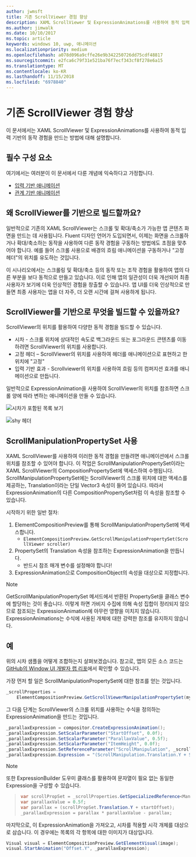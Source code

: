 ```yaml
---
author: jwmsft
title: 기존 ScrollViewer 경험 향상
description: XAML ScrollViewer 및 ExpressionAnimations를 사용하여 동적 입력 기반의 동작 경험을 만드는 방법에 대해서 알아봅니다.
ms.author: jimwalk
ms.date: 10/10/2017
ms.topic: article
keywords: windows 10, uwp, 애니메이션
ms.localizationpriority: medium
ms.openlocfilehash: a078d096a9cffe26e9b342250726dd75cdf48817
ms.sourcegitcommit: e2fca6c79f31e521ba76f7ecf343cf8f278e6a15
ms.translationtype: MT
ms.contentlocale: ko-KR
ms.lasthandoff: 11/15/2018
ms.locfileid: "6978840"
---
```

# <a name="enhance-existing-scrollviewer-experiences"></a>기존 ScrollViewer 경험 향상

이 문서에서는 XAML ScrollViewer 및 ExpressionAnimations를 사용하여 동적 입력 기반의 동작 경험을 만드는 방법에 대해 설명합니다.

## <a name="prerequisites"></a>필수 구성 요소

여기에서는 여러분이 이 문서에서 다룬 개념에 익숙하다고 가정합니다.

- [입력 기반 애니메이션](input-driven-animations.md)
- [관계 기반 애니메이션](relation-animations.md)

## <a name="why-build-on-top-of-scrollviewer"></a>왜 ScrollViewer를 기반으로 빌드할까요?

일반적으로 기존의 XAML ScrollViewer는 스크롤 및 확대/축소가 가능한 앱 콘텐츠 화면을 만드는 데 사용됩니다. Fluent 디자인 언어가 도입되면서, 이제는 화면을 스크롤하거나 확대/축소하는 동작을 사용하여 다른 동작 경험을 구동하는 방법에도 초점을 맞추어야 합니다. 예를 들어 스크롤 사용으로 배경의 흐림 애니메이션을 구동하거나 "고정 헤더"의 위치를 유도하는 것입니다.

이 시나리오에서는 스크롤링 및 확대/축소 등의 동작 또는 조작 경험을 활용하여 앱의 다른 부분을 보다 동적으로 만들고 있습니다. 이로 인해 앱의 일관성이 더욱 개선되어 최종 사용자가 보기에 더욱 인상적인 경험을 창출할 수 있습니다. 앱 UI를 더욱 인상적으로 만들면 최종 사용자는 앱을 더 자주, 더 오랜 시간에 걸쳐 사용하게 됩니다.

## <a name="what-can-you-build-on-top-of-scrollviewer"></a>ScrollViewer를 기반으로 무엇을 빌드할 수 있을까요?

ScrollViewer의 위치를 활용하여 다양한 동적 경험을 빌드할 수 있습니다.

- 시차 - 스크롤 위치에 상대적인 속도로 백그라운드 또는 포그라운드 콘텐츠를 이동하려면 ScrollViewer의 위치를 사용합니다.
- 고정 헤더 – ScrollViewer의 위치를 사용하여 헤더를 애니메이션으로 표현하고 한 위치에 "고정"
- 입력 기반 효과 - Scrollviewer의 위치를 사용하여 흐림 등의 컴퍼지션 효과를 애니메이션으로 만듭니다.

일반적으로 ExpressionAnimation을 사용하여 ScrollViewer의 위치를 참조하면 스크롤 양에 따라 변하는 애니메이션을 만들 수 있습니다.

![시차가 포함된 목록 보기](images/animation/parallax.gif)

![shy 헤더](images/animation/shy-header.gif)

## <a name="using-scrollmanipulationpropertyset"></a>ScrollManipulationPropertySet 사용

XAML ScrollViewer를 사용하여 이러한 동적 경험을 만들려면 애니메이션에서 스크롤 위치를 참조할 수 있어야 합니다. 이 작업은 ScrollManipulationPropertySet이라는 XAML ScrollViewer의 CompositionPropertySet에 액세스하여 수행됩니다.
ScrollManipulationPropertySet에는 ScrollViewer의 스크롤 위치에 대한 액세스를 제공하는, Translation이라는 단일 Vector3 속성이 들어 있습니다. 따라서 ExpressionAnimation의 다른 CompositionPropertySet처럼 이 속성을 참조할 수 있습니다.

시작하기 위한 일반 절차:

1. ElementCompositionPreview를 통해 ScrollManipulationPropertySet에 액세스합니다.
    - `ElementCompositionPreview.GetScrollManipulationPropertySet(ScrollViewer scroller)`
1. PropertySet의 Translation 속성을 참조하는 ExpressionAnimation을 만듭니다.
    - 반드시 참조 매개 변수를 설정해야 합니다!
1. ExpressionAnimation으로 CompositionObject의 속성을 대상으로 지정합니다.

> [!NOTE]
> GetScrollManipulationPropertySet 메서드에서 반환된 PropertySet을 클래스 변수에 할당하는 것이 좋습니다. 이렇게 하면 가비지 수집에 의해 속성 집합이 정리되지 않으므로 참조되는 ExpressionAnimation에 아무런 영향을 미치지 않습니다. ExpressionAnimations는 수식에 사용된 개체에 대한 강력한 참조를 유지하지 않습니다.

## <a name="example"></a>예

위의 시차 샘플을 어떻게 조합하는지 살펴보겠습니다. 참고로, 앱의 모든 소스 코드는 [GitHub의 Window UI 개발자 랩 리포](https://github.com/Microsoft/WindowsUIDevLabs)에서 확인할 수 있습니다.

가장 먼저 할 일은 ScrollManipulationPropertySet에 대한 참조를 얻는 것입니다.

```csharp
_scrollProperties =
    ElementCompositionPreview.GetScrollViewerManipulationPropertySet(myScrollViewer);
```

그 다음 단계는 ScrollViewer의 스크롤 위치를 사용하는 수식을 정의하는 ExpressionAnimation을 만드는 것입니다.

```csharp
_parallaxExpression = compositor.CreateExpressionAnimation();
_parallaxExpression.SetScalarParameter("StartOffset", 0.0f);
_parallaxExpression.SetScalarParameter("ParallaxValue", 0.5f);
_parallaxExpression.SetScalarParameter("ItemHeight", 0.0f);
_parallaxExpression.SetReferenceParameter("ScrollManipulation", _scrollProperties);
_parallaxExpression.Expression = "(ScrollManipulation.Translation.Y + StartOffset - (0.5 * ItemHeight)) * ParallaxValue - (ScrollManipulation.Translation.Y + StartOffset - (0.5 * ItemHeight))";
```

> [!NOTE]
> 또한 ExpressionBuilder 도우미 클래스를 활용하여 문자열이 필요 없는 동일한 Expression을 구성할 수 있습니다.

> ```csharp
> var scrollPropSet = _scrollProperties.GetSpecializedReference<ManipulationPropertySetReferenceNode>();
> var parallaxValue = 0.5f;
> var parallax = (scrollPropSet.Translation.Y + startOffset);
> _parallaxExpression = parallax * parallaxValue - parallax;
> ```

마지막으로, 이 ExpressionAnimation을 가져오고, 시차를 적용할 시각 개체를 대상으로 삼습니다. 이 경우에는 목록의 각 항목에 대한 이미지가 대상입니다.

```csharp
Visual visual = ElementCompositionPreview.GetElementVisual(image);
visual.StartAnimation("Offset.Y", _parallaxExpression);
```